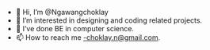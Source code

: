 - 👋 Hi, I’m @Ngawangchoklay
- 👀 I’m interested in designing and coding related projects.
- 🌱 I’ve done BE in computer science.
- 📫 How to reach me -choklay.n@gmail.com.

<!---
Ngawangchoklay/Ngawangchoklay is a ✨ special ✨ repository because its `README.md` (this file) appears on your GitHub profile.
You can click the Preview link to take a look at your changes.
--->
